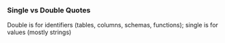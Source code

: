 
### Single vs Double Quotes
Double is for identifiers (tables, columns, schemas, functions); single is for values (mostly strings)
